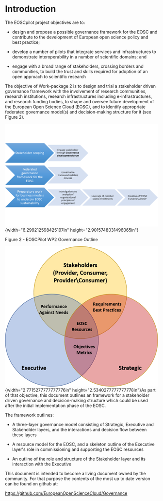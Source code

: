 Introduction
============

The EOSCpilot project objectives are to:

-   design and propose a possible governance framework for the EOSC and
    contribute to the development of European open science policy and
    best practice;

-   develop a number of pilots that integrate services and
    infrastructures to demonstrate interoperability in a number of
    scientific domains; and

-   engage with a broad range of stakeholders, crossing borders and
    communities, to build the trust and skills required for adoption of
    an open approach to scientific research

The objective of Work-package 2 is to design and trial a stakeholder
driven governance framework with the involvement of research
communities, research institutions, research infrastructures including
e-infrastructures, and research funding bodies, to shape and oversee
future development of the European Open Science Cloud (EOSC), and to
identify appropriate federated governance model(s) and decision-making
structure for it (see Figure 2).

![](./Introduction/media/image1.png){width="6.299212598425197in"
height="2.9015748031496065in"}

Figure 2 - EOSCPilot WP2 Governance Outline

![](./Introduction/media/image2.png){width="2.7715277777777776in"
height="2.5340277777777778in"}As part of that objective, this document
outlines an framework for a stakeholder driven governance and
decision-making structure which could be used after the initial
implementation phase of the EOSC.

The framework outlines:

-   A three-layer governance model consisting of Strategic, Executive
    and Stakeholder layers, and the interactions and decision flow
    between these layers

-   A resource model for the EOSC, and a skeleton outline of the
    Executive layer's role in commissioning and supporting the EOSC
    resources

-   An outline of the role and structure of the Stakeholder layer and
    its interaction with the Executive

This document is intended to become a living document owned by the
community. For that purpose the contents of the most up to date version
can be found on github at:

<https://github.com/EuropeanOpenScienceCloud/Governance>
